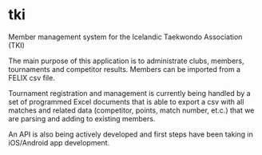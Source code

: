 tki
===

Member management system for the Icelandic Taekwondo Association (TKI)

The main purpose of this application is to administrate clubs, members, tournaments and competitor results. Members can be imported from a FELIX csv file.

Tournament registration and management is currently being handled by a set of programmed Excel documents that is able to export a csv with all matches and related data (competitor, points, match number, et.c.) that we are parsing and adding to existing members.

An API is also being actively developed and first steps have been taking in iOS/Android app development.
